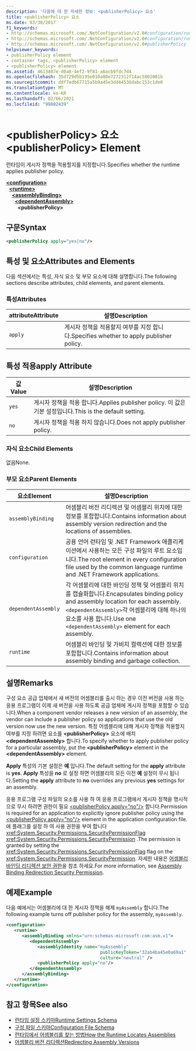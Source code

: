 ```yaml
---
description: '다음에 대 한 자세한 정보: <publisherPolicy> 요소'
title: <publisherPolicy> 요소
ms.date: 03/30/2017
f1_keywords:
- http://schemas.microsoft.com/.NetConfiguration/v2.0#configuration/runtime/assemblyBinding/publisherPolicy
- http://schemas.microsoft.com/.NetConfiguration/v2.0#configuration/runtime/assemblyBinding/dependentAssembly/publisherPolicy
- http://schemas.microsoft.com/.NetConfiguration/v2.0#publisherPolicy
helpviewer_keywords:
- publisherPolicy element
- container tags, <publisherPolicy> element
- <publisherPolicy> element
ms.assetid: 4613407e-d0a8-4ef2-9f81-a6acb9fdc7d4
ms.openlocfilehash: 35d729d5b195e010a80e7272312f14ac5802001b
ms.sourcegitcommit: ddf7edb67715a5b9a45e3dd44536dabc153c1de0
ms.translationtype: MT
ms.contentlocale: ko-KR
ms.lasthandoff: 02/06/2021
ms.locfileid: "99802439"
---
```

# <a name="publisherpolicy-element"></a><span data-ttu-id="3a464-103">\<publisherPolicy> 요소</span><span class="sxs-lookup"><span data-stu-id="3a464-103">\<publisherPolicy> Element</span></span>

<span data-ttu-id="3a464-104">런타임이 게시자 정책을 적용할지를 지정합니다.</span><span class="sxs-lookup"><span data-stu-id="3a464-104">Specifies whether the runtime applies publisher policy.</span></span>  
  
[**\<configuration>**](../configuration-element.md)\
&nbsp;&nbsp;[**\<runtime>**](runtime-element.md)\
&nbsp;&nbsp;&nbsp;&nbsp;[**\<assemblyBinding>**](assemblybinding-element-for-runtime.md)\
&nbsp;&nbsp;&nbsp;&nbsp;&nbsp;&nbsp;[**\<dependentAssembly>**](dependentassembly-element.md)\
&nbsp;&nbsp;&nbsp;&nbsp;&nbsp;&nbsp;&nbsp;&nbsp;**\<publisherPolicy>**  
  
## <a name="syntax"></a><span data-ttu-id="3a464-105">구문</span><span class="sxs-lookup"><span data-stu-id="3a464-105">Syntax</span></span>  
  
```xml  
<publisherPolicy apply="yes|no"/>  
```  
  
## <a name="attributes-and-elements"></a><span data-ttu-id="3a464-106">특성 및 요소</span><span class="sxs-lookup"><span data-stu-id="3a464-106">Attributes and Elements</span></span>  

 <span data-ttu-id="3a464-107">다음 섹션에서는 특성, 자식 요소 및 부모 요소에 대해 설명합니다.</span><span class="sxs-lookup"><span data-stu-id="3a464-107">The following sections describe attributes, child elements, and parent elements.</span></span>  
  
### <a name="attributes"></a><span data-ttu-id="3a464-108">특성</span><span class="sxs-lookup"><span data-stu-id="3a464-108">Attributes</span></span>  
  
|<span data-ttu-id="3a464-109">attribute</span><span class="sxs-lookup"><span data-stu-id="3a464-109">Attribute</span></span>|<span data-ttu-id="3a464-110">설명</span><span class="sxs-lookup"><span data-stu-id="3a464-110">Description</span></span>|  
|---------------|-----------------|  
|`apply`|<span data-ttu-id="3a464-111">게시자 정책을 적용할지 여부를 지정 합니다.</span><span class="sxs-lookup"><span data-stu-id="3a464-111">Specifies whether to apply publisher policy.</span></span>|  
  
## <a name="apply-attribute"></a><span data-ttu-id="3a464-112">특성 적용</span><span class="sxs-lookup"><span data-stu-id="3a464-112">apply Attribute</span></span>  
  
|<span data-ttu-id="3a464-113">값</span><span class="sxs-lookup"><span data-stu-id="3a464-113">Value</span></span>|<span data-ttu-id="3a464-114">설명</span><span class="sxs-lookup"><span data-stu-id="3a464-114">Description</span></span>|  
|-----------|-----------------|  
|`yes`|<span data-ttu-id="3a464-115">게시자 정책을 적용 합니다.</span><span class="sxs-lookup"><span data-stu-id="3a464-115">Applies publisher policy.</span></span> <span data-ttu-id="3a464-116">이 값은 기본 설정입니다.</span><span class="sxs-lookup"><span data-stu-id="3a464-116">This is the default setting.</span></span>|  
|`no`|<span data-ttu-id="3a464-117">게시자 정책을 적용 하지 않습니다.</span><span class="sxs-lookup"><span data-stu-id="3a464-117">Does not apply publisher policy.</span></span>|  
  
### <a name="child-elements"></a><span data-ttu-id="3a464-118">자식 요소</span><span class="sxs-lookup"><span data-stu-id="3a464-118">Child Elements</span></span>  

<span data-ttu-id="3a464-119">없음</span><span class="sxs-lookup"><span data-stu-id="3a464-119">None.</span></span>  
  
### <a name="parent-elements"></a><span data-ttu-id="3a464-120">부모 요소</span><span class="sxs-lookup"><span data-stu-id="3a464-120">Parent Elements</span></span>  
  
|<span data-ttu-id="3a464-121">요소</span><span class="sxs-lookup"><span data-stu-id="3a464-121">Element</span></span>|<span data-ttu-id="3a464-122">설명</span><span class="sxs-lookup"><span data-stu-id="3a464-122">Description</span></span>|  
|-------------|-----------------|  
|`assemblyBinding`|<span data-ttu-id="3a464-123">어셈블리 버전 리디렉션 및 어셈블리 위치에 대한 정보를 포함합니다.</span><span class="sxs-lookup"><span data-stu-id="3a464-123">Contains information about assembly version redirection and the locations of assemblies.</span></span>|  
|`configuration`|<span data-ttu-id="3a464-124">공용 언어 런타임 및 .NET Framework 애플리케이션에서 사용하는 모든 구성 파일의 루트 요소입니다.</span><span class="sxs-lookup"><span data-stu-id="3a464-124">The root element in every configuration file used by the common language runtime and .NET Framework applications.</span></span>|  
|`dependentAssembly`|<span data-ttu-id="3a464-125">각 어셈블리에 대한 바인딩 정책 및 어셈블리 위치를 캡슐화합니다.</span><span class="sxs-lookup"><span data-stu-id="3a464-125">Encapsulates binding policy and assembly location for each assembly.</span></span> <span data-ttu-id="3a464-126">`<dependentAssembly>`각 어셈블리에 대해 하나의 요소를 사용 합니다.</span><span class="sxs-lookup"><span data-stu-id="3a464-126">Use one `<dependentAssembly>` element for each assembly.</span></span>|  
|`runtime`|<span data-ttu-id="3a464-127">어셈블리 바인딩 및 가비지 컬렉션에 대한 정보를 포함합니다.</span><span class="sxs-lookup"><span data-stu-id="3a464-127">Contains information about assembly binding and garbage collection.</span></span>|  
  
## <a name="remarks"></a><span data-ttu-id="3a464-128">설명</span><span class="sxs-lookup"><span data-stu-id="3a464-128">Remarks</span></span>  

 <span data-ttu-id="3a464-129">구성 요소 공급 업체에서 새 버전의 어셈블리를 출시 하는 경우 이전 버전을 사용 하는 응용 프로그램이 이제 새 버전을 사용 하도록 공급 업체에 게시자 정책을 포함할 수 있습니다.</span><span class="sxs-lookup"><span data-stu-id="3a464-129">When a component vendor releases a new version of an assembly, the vendor can include a publisher policy so applications that use the old version now use the new version.</span></span> <span data-ttu-id="3a464-130">특정 어셈블리에 대해 게시자 정책을 적용할지 여부를 지정 하려면 요소를 **\<publisherPolicy>** 요소에 배치 **\<dependentAssembly>** 합니다.</span><span class="sxs-lookup"><span data-stu-id="3a464-130">To specify whether to apply publisher policy for a particular assembly, put the **\<publisherPolicy>** element in the **\<dependentAssembly>** element.</span></span>  
  
 <span data-ttu-id="3a464-131">**Apply** 특성의 기본 설정은 **예** 입니다.</span><span class="sxs-lookup"><span data-stu-id="3a464-131">The default setting for the **apply** attribute is **yes**.</span></span> <span data-ttu-id="3a464-132">**Apply** 특성을 **no** 로 설정 하면 어셈블리의 모든 이전 **예** 설정이 무시 됩니다.</span><span class="sxs-lookup"><span data-stu-id="3a464-132">Setting the **apply** attribute to **no** overrides any previous **yes** settings for an assembly.</span></span>  
  
 <span data-ttu-id="3a464-133">응용 프로그램 구성 파일의 요소를 사용 하 여 응용 프로그램에서 게시자 정책을 명시적으로 무시 하려면 권한이 필요 [\<publisherPolicy apply="no"/>](publisherpolicy-element.md) 합니다.</span><span class="sxs-lookup"><span data-stu-id="3a464-133">Permission is required for an application to explicitly ignore publisher policy using the [\<publisherPolicy apply="no"/>](publisherpolicy-element.md) element in the application configuration file.</span></span> <span data-ttu-id="3a464-134">에 플래그를 설정 하 여 사용 권한을 부여 합니다 <xref:System.Security.Permissions.SecurityPermissionFlag> <xref:System.Security.Permissions.SecurityPermission> .</span><span class="sxs-lookup"><span data-stu-id="3a464-134">The permission is granted by setting the <xref:System.Security.Permissions.SecurityPermissionFlag> flag on the <xref:System.Security.Permissions.SecurityPermission>.</span></span> <span data-ttu-id="3a464-135">자세한 내용은 [어셈블리 바인딩 리디렉션 보안 권한](../../assembly-binding-redirection-security-permission.md)을 참조 하세요.</span><span class="sxs-lookup"><span data-stu-id="3a464-135">For more information, see [Assembly Binding Redirection Security Permission](../../assembly-binding-redirection-security-permission.md).</span></span>  
  
## <a name="example"></a><span data-ttu-id="3a464-136">예제</span><span class="sxs-lookup"><span data-stu-id="3a464-136">Example</span></span>  

 <span data-ttu-id="3a464-137">다음 예에서는 어셈블리에 대 한 게시자 정책을 해제 `myAssembly` 합니다.</span><span class="sxs-lookup"><span data-stu-id="3a464-137">The following example turns off publisher policy for the assembly, `myAssembly`.</span></span>  
  
```xml  
<configuration>  
   <runtime>  
      <assemblyBinding xmlns="urn:schemas-microsoft-com:asm.v1">  
         <dependentAssembly>  
            <assemblyIdentity name="myAssembly"  
                                    publicKeyToken="32ab4ba45e0a69a1"  
                                    culture="neutral" />  
            <publisherPolicy apply="no"/>  
         </dependentAssembly>  
      </assemblyBinding>  
   </runtime>  
</configuration>  
```  
  
## <a name="see-also"></a><span data-ttu-id="3a464-138">참고 항목</span><span class="sxs-lookup"><span data-stu-id="3a464-138">See also</span></span>

- [<span data-ttu-id="3a464-139">런타임 설정 스키마</span><span class="sxs-lookup"><span data-stu-id="3a464-139">Runtime Settings Schema</span></span>](index.md)
- [<span data-ttu-id="3a464-140">구성 파일 스키마</span><span class="sxs-lookup"><span data-stu-id="3a464-140">Configuration File Schema</span></span>](../index.md)
- [<span data-ttu-id="3a464-141">런타임에서 어셈블리를 찾는 방법</span><span class="sxs-lookup"><span data-stu-id="3a464-141">How the Runtime Locates Assemblies</span></span>](../../../deployment/how-the-runtime-locates-assemblies.md)
- [<span data-ttu-id="3a464-142">어셈블리 버전 리디렉션</span><span class="sxs-lookup"><span data-stu-id="3a464-142">Redirecting Assembly Versions</span></span>](../../redirect-assembly-versions.md)
